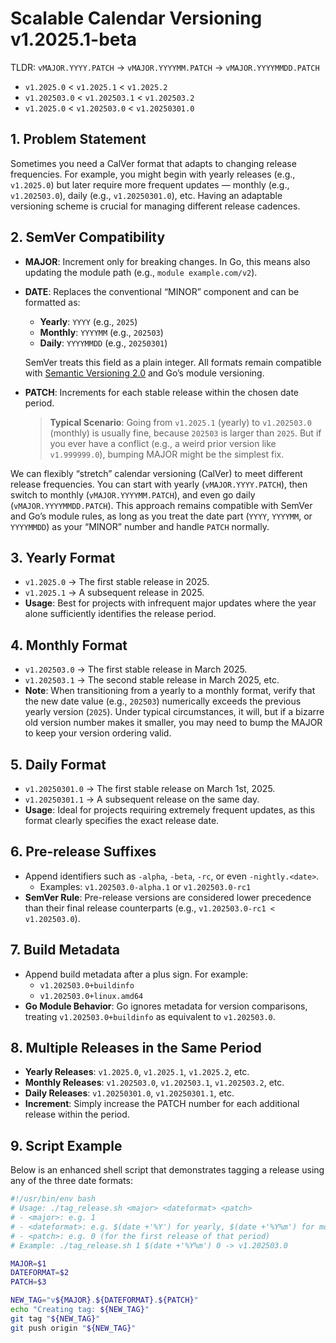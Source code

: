 # Scalable Calendar Versioning v1.2025.1-beta

TLDR: `vMAJOR.YYYY.PATCH` → `vMAJOR.YYYYMM.PATCH` → `vMAJOR.YYYYMMDD.PATCH`

- `v1.2025.0` < `v1.2025.1` < `v1.2025.2`
- `v1.202503.0` < `v1.202503.1` < `v1.202503.2`
- `v1.2025.0` < `v1.202503.0`  < `v1.20250301.0` 


## 1. Problem Statement
Sometimes you need a CalVer format that adapts to changing release frequencies. For example, you might begin with yearly releases (e.g., `v1.2025.0`) but later require more frequent updates — monthly (e.g., `v1.202503.0`), daily (e.g., `v1.20250301.0`), etc. Having an adaptable versioning scheme is crucial for managing different release cadences.

## 2. SemVer Compatibility
- **MAJOR**: Increment only for breaking changes. In Go, this means also updating the module path (e.g., `module example.com/v2`).
- **DATE**: Replaces the conventional “MINOR” component and can be formatted as:
  - **Yearly**: `YYYY` (e.g., `2025`)
  - **Monthly**: `YYYYMM` (e.g., `202503`)
  - **Daily**: `YYYYMMDD` (e.g., `20250301`)
  
  SemVer treats this field as a plain integer. All formats remain compatible with [Semantic Versioning 2.0](https://semver.org/) and Go’s module versioning.
- **PATCH**: Increments for each stable release within the chosen date period.
  > **Typical Scenario**: Going from `v1.2025.1` (yearly) to `v1.202503.0` (monthly) is usually fine, because `202503` is larger than `2025`. But if you ever have a conflict (e.g., a weird prior version like `v1.999999.0`), bumping MAJOR might be the simplest fix.

We can flexibly “stretch” calendar versioning (CalVer) to meet different release frequencies. You can start with yearly (`vMAJOR.YYYY.PATCH`), then switch to monthly (`vMAJOR.YYYYMM.PATCH`), and even go daily (`vMAJOR.YYYYMMDD.PATCH`). This approach remains compatible with SemVer and Go’s module rules, as long as you treat the date part (`YYYY`, `YYYYMM`, or `YYYYMMDD`) as your “MINOR” number and handle `PATCH` normally.

## 3. Yearly Format
- `v1.2025.0` → The first stable release in 2025.
- `v1.2025.1` → A subsequent release in 2025.
- **Usage**: Best for projects with infrequent major updates where the year alone sufficiently identifies the release period.

## 4. Monthly Format
- `v1.202503.0` → The first stable release in March 2025.
- `v1.202503.1` → The second stable release in March 2025, etc.
- **Note**: When transitioning from a yearly to a monthly format, verify that the new date value (e.g., `202503`) numerically exceeds the previous yearly version (`2025`). Under typical circumstances, it will, but if a bizarre old version number makes it smaller, you may need to bump the MAJOR to keep your version ordering valid.

## 5. Daily Format
- `v1.20250301.0` → The first stable release on March 1st, 2025.
- `v1.20250301.1` → A subsequent release on the same day.
- **Usage**: Ideal for projects requiring extremely frequent updates, as this format clearly specifies the exact release date.

## 6. Pre-release Suffixes
- Append identifiers such as `-alpha`, `-beta`, `-rc`, or even `-nightly.<date>`.
  - Examples: `v1.202503.0-alpha.1` or `v1.202503.0-rc1`
- **SemVer Rule**: Pre-release versions are considered lower precedence than their final release counterparts (e.g., `v1.202503.0-rc1 < v1.202503.0`).

## 7. Build Metadata
- Append build metadata after a plus sign. For example:
  - `v1.202503.0+buildinfo`
  - `v1.202503.0+linux.amd64`
- **Go Module Behavior**: Go ignores metadata for version comparisons, treating `v1.202503.0+buildinfo` as equivalent to `v1.202503.0`.

## 8. Multiple Releases in the Same Period
- **Yearly Releases**: `v1.2025.0`, `v1.2025.1`, `v1.2025.2`, etc.
- **Monthly Releases**: `v1.202503.0`, `v1.202503.1`, `v1.202503.2`, etc.
- **Daily Releases**: `v1.20250301.0`, `v1.20250301.1`, etc.
- **Increment**: Simply increase the PATCH number for each additional release within the period.

## 9. Script Example
Below is an enhanced shell script that demonstrates tagging a release using any of the three date formats:

```bash
#!/usr/bin/env bash
# Usage: ./tag_release.sh <major> <dateformat> <patch>
# - <major>: e.g. 1
# - <dateformat>: e.g. $(date +'%Y') for yearly, $(date +'%Y%m') for monthly, or $(date +'%Y%m%d') for daily
# - <patch>: e.g. 0 (for the first release of that period)
# Example: ./tag_release.sh 1 $(date +'%Y%m') 0 -> v1.202503.0

MAJOR=$1
DATEFORMAT=$2
PATCH=$3

NEW_TAG="v${MAJOR}.${DATEFORMAT}.${PATCH}"
echo "Creating tag: ${NEW_TAG}"
git tag "${NEW_TAG}"
git push origin "${NEW_TAG}"
```
